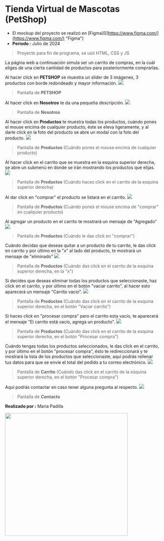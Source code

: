Tienda Virtual de Mascotas (PetShop)
=============
- El mockup del proyecto se realizó en [Figma]([(https://www.figma.com/](https://www.figma.com/) "Figma")
- **Periodo :** Julio de 2024
  
> Proyecto para fin de programa, se usó HTML, CSS y JS

La página web a continuación simula ser un carrito de compras, en la cuál eliges de una cierta cantidad de productos para posteriormente comprarlas.

Al hacer click en **PETSHOP** se muestra un slider de 3 imágenes, 3 productos con borde redondeado y mayor información.
![](https://raw.githubusercontent.com/sgcm14/Tienda-Virtual/master/doc/index.png)
> Pantalla de **PETSHOP**

Al hacer click en **Nosotros** te da una pequeña descripción.
![](https://raw.githubusercontent.com/sgcm14/Tienda-Virtual/master/doc/nosotros.png)
> Pantalla de **Nosotros**

Al hacer click en **Productos** te muestra todas los productos, cuándo pones el mouse encima de cualquier producto, éste se eleva ligeramente, y al darle click en la foto del producto se abre un modal con la foto del producto.
![](https://raw.githubusercontent.com/sgcm14/Tienda-Virtual/master/doc/productos1.png)
> Pantalla de **Productos** (Cuándo pones el mouse encima de cualquier producto)

Al hacer click en el carrito que se muestra en la esquina superior derecha, se abre un submenú en donde se irán mostrando los productos que elijas.
![](https://raw.githubusercontent.com/sgcm14/Tienda-Virtual/master/doc/productos3.png)
> Pantalla de **Productos** (Cuándo haces click en el carrito de la esquina superior derecha)

Al dar click en "comprar" el producto se listará en el carrito.
![](https://raw.githubusercontent.com/sgcm14/Tienda-Virtual/master/doc/productos2.png)
> Pantalla de **Productos** (Cuándo pones el mouse encima de "comprar" en cualquier producto)

Al agregar un producto en el carrito te mostrará un mensaje de "Agregado"
![](https://raw.githubusercontent.com/sgcm14/Tienda-Virtual/master/doc/productos4.png)
> Pantalla de **Productos** (Cuándo le das click en "comprar")

Cuándo decidas que deseas quitar a un producto de tu carrito, le das click en carrito y por último en la "x" al lado del producto, te mostrará un mensaje de "eliminado"
![](https://raw.githubusercontent.com/sgcm14/Tienda-Virtual/master/doc/productos5.png)
> Pantalla de **Productos** (Cuándo das click en el carrito de la esquina superior derecha, en la "x")

Si decídes que deseas eliminar todas los productos que seleccionaste, haz click en el carrito, y por último en el botón "vaciar carrito", al hacer esto aparecerá un mensaje "Carrito vacío".
![](https://raw.githubusercontent.com/sgcm14/Tienda-Virtual/master/doc/productos6.png)
> Pantalla de **Productos** (Cuándo das click en el carrito de la esquina superior derecha, en el botón "Vaciar carrito")

Si haces click en "procesar compra" pero el carrito esta vacío, te aparecerá el mensaje "El carrito está vacío, agrega un producto".
![](https://raw.githubusercontent.com/sgcm14/Tienda-Virtual/master/doc/productos7.png)
> Pantalla de **Productos** (Cuándo das click en el carrito de la esquina superior derecha, en el botón "Procesar compra")

Cuándo tengas todas los productos seleccionados, le das click en el carrito, y por último en el botón "procesar compra", ésto te redireccionará y te mostrará la lista de los productos que seleccionaste, aquí podrás rellenar tus datos para que se envíe el total del pedido a tu correo electrónico.
![](https://raw.githubusercontent.com/sgcm14/Tienda-Virtual/master/doc/carrito.png)
> Pantalla de **Carrito** (Cuándo das click en el carrito de la esquina superior derecha, en el botón "Procesar compra")

Aquí podrás contactar en caso tener alguna pregunta al respecto.
![](https://raw.githubusercontent.com/sgcm14/Tienda-Virtual/master/doc/contacto.png)
> Pantalla de **Contacto**

**Realizado por :** Maria Padilla

<img src = "assets/img/images.jpg" width= "400">

